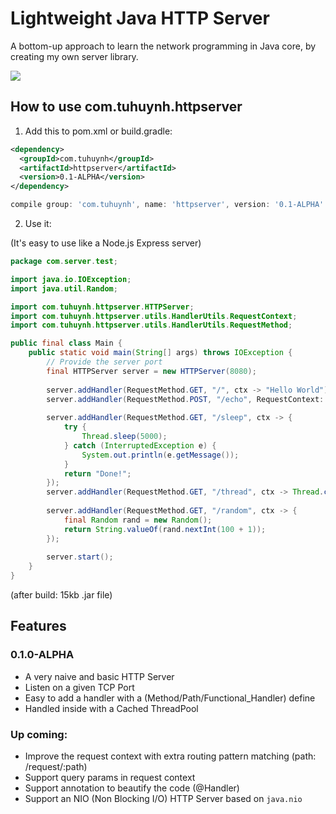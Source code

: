 # Lightweight Java HTTP Server

A bottom-up approach to learn the network programming in Java core, by creating my own server library.

![](https://miro.medium.com/max/1400/1*ziPHz443ne9yNwK0CmA0lQ.png)

## How to use com.tuhuynh.httpserver

1. Add this to pom.xml or build.gradle:

```xml
<dependency>
  <groupId>com.tuhuynh</groupId>
  <artifactId>httpserver</artifactId>
  <version>0.1-ALPHA</version>
</dependency>
```

```groovy
compile group: 'com.tuhuynh', name: 'httpserver', version: '0.1-ALPHA'
```

2. Use it:

(It's easy to use like a Node.js Express server)

```java
package com.server.test;

import java.io.IOException;
import java.util.Random;

import com.tuhuynh.httpserver.HTTPServer;
import com.tuhuynh.httpserver.utils.HandlerUtils.RequestContext;
import com.tuhuynh.httpserver.utils.HandlerUtils.RequestMethod;

public final class Main {
    public static void main(String[] args) throws IOException {
        // Provide the server port
        final HTTPServer server = new HTTPServer(8080);
        
        server.addHandler(RequestMethod.GET, "/", ctx -> "Hello World");
        server.addHandler(RequestMethod.POST, "/echo", RequestContext::getPayload);
        
        server.addHandler(RequestMethod.GET, "/sleep", ctx -> {
            try {
                Thread.sleep(5000);
            } catch (InterruptedException e) {
                System.out.println(e.getMessage());
            }
            return "Done!";
        });
        server.addHandler(RequestMethod.GET, "/thread", ctx -> Thread.currentThread().getName());
        
        server.addHandler(RequestMethod.GET, "/random", ctx -> {
            final Random rand = new Random();
            return String.valueOf(rand.nextInt(100 + 1));
        });
        
        server.start();
    }
}
```

(after build: 15kb .jar file)

## Features

### 0.1.0-ALPHA

- A very naive and basic HTTP Server
- Listen on a given TCP Port
- Easy to add a handler with a (Method/Path/Functional_Handler) define
- Handled inside with a Cached ThreadPool

### Up coming:

- Improve the request context with extra routing pattern matching (path: /request/:path)
- Support query params in request context
- Support annotation to beautify the code (@Handler)
- Support an NIO (Non Blocking I/O) HTTP Server based on `java.nio`